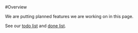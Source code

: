 #Overview

We are putting planned features we are working on in this page.

See our [todo list][] and [done list][].

[todo list]: Todo.md
[done list]: Done.md